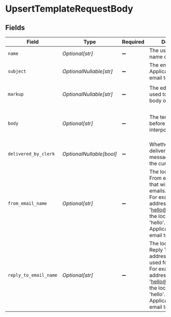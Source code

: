 # UpsertTemplateRequestBody


## Fields

| Field                                                                                                                                                                                      | Type                                                                                                                                                                                       | Required                                                                                                                                                                                   | Description                                                                                                                                                                                | Example                                                                                                                                                                                    |
| ------------------------------------------------------------------------------------------------------------------------------------------------------------------------------------------ | ------------------------------------------------------------------------------------------------------------------------------------------------------------------------------------------ | ------------------------------------------------------------------------------------------------------------------------------------------------------------------------------------------ | ------------------------------------------------------------------------------------------------------------------------------------------------------------------------------------------ | ------------------------------------------------------------------------------------------------------------------------------------------------------------------------------------------ |
| `name`                                                                                                                                                                                     | *Optional[str]*                                                                                                                                                                            | :heavy_minus_sign:                                                                                                                                                                         | The user-friendly name of the template                                                                                                                                                     | Verification Code                                                                                                                                                                          |
| `subject`                                                                                                                                                                                  | *OptionalNullable[str]*                                                                                                                                                                    | :heavy_minus_sign:                                                                                                                                                                         | The email subject.<br/>Applicable only to email templates.                                                                                                                                 | Your Verification Code                                                                                                                                                                     |
| `markup`                                                                                                                                                                                   | *OptionalNullable[str]*                                                                                                                                                                    | :heavy_minus_sign:                                                                                                                                                                         | The editor markup used to generate the body of the template                                                                                                                                | <p>Your code: {{code}}</p>                                                                                                                                                                 |
| `body`                                                                                                                                                                                     | *Optional[str]*                                                                                                                                                                            | :heavy_minus_sign:                                                                                                                                                                         | The template body before variable interpolation                                                                                                                                            | Use this code to verify your email: {{code}}                                                                                                                                               |
| `delivered_by_clerk`                                                                                                                                                                       | *OptionalNullable[bool]*                                                                                                                                                                   | :heavy_minus_sign:                                                                                                                                                                         | Whether Clerk should deliver emails or SMS messages based on the current template                                                                                                          | true                                                                                                                                                                                       |
| `from_email_name`                                                                                                                                                                          | *Optional[str]*                                                                                                                                                                            | :heavy_minus_sign:                                                                                                                                                                         | The local part of the From email address that will be used for emails.<br/>For example, in the address 'hello@example.com', the local part is 'hello'.<br/>Applicable only to email templates. | hello                                                                                                                                                                                      |
| `reply_to_email_name`                                                                                                                                                                      | *Optional[str]*                                                                                                                                                                            | :heavy_minus_sign:                                                                                                                                                                         | The local part of the Reply To email address that will be used for emails.<br/>For example, in the address 'hello@example.com', the local part is 'hello'.<br/>Applicable only to email templates. | support                                                                                                                                                                                    |